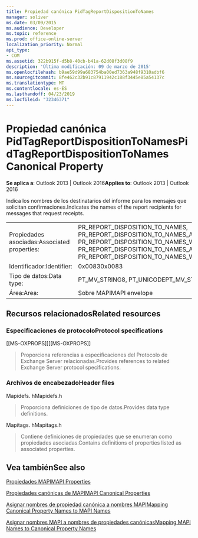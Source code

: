 ```yaml
---
title: Propiedad canónica PidTagReportDispositionToNames
manager: soliver
ms.date: 03/09/2015
ms.audience: Developer
ms.topic: reference
ms.prod: office-online-server
localization_priority: Normal
api_type:
- COM
ms.assetid: 322b915f-d5b8-40cb-b41a-62d08f3d08f9
description: 'Última modificación: 09 de marzo de 2015'
ms.openlocfilehash: b9ae59d99a683754ba00ed7363a948f9310adbf6
ms.sourcegitcommit: 8fe462c32b91c87911942c188f3445e85a54137c
ms.translationtype: MT
ms.contentlocale: es-ES
ms.lasthandoff: 04/23/2019
ms.locfileid: "32346371"
---
```

# <a name="pidtagreportdispositiontonames-canonical-property"></a><span data-ttu-id="be2a5-103">Propiedad canónica PidTagReportDispositionToNames</span><span class="sxs-lookup"><span data-stu-id="be2a5-103">PidTagReportDispositionToNames Canonical Property</span></span>

  
  
<span data-ttu-id="be2a5-104">**Se aplica a**: Outlook 2013 | Outlook 2016</span><span class="sxs-lookup"><span data-stu-id="be2a5-104">**Applies to**: Outlook 2013 | Outlook 2016</span></span> 
  
<span data-ttu-id="be2a5-105">Indica los nombres de los destinatarios del informe para los mensajes que solicitan confirmaciones.</span><span class="sxs-lookup"><span data-stu-id="be2a5-105">Indicates the names of the report recipients for messages that request receipts.</span></span>
  
|||
|:-----|:-----|
|<span data-ttu-id="be2a5-106">Propiedades asociadas:</span><span class="sxs-lookup"><span data-stu-id="be2a5-106">Associated properties:</span></span>  <br/> |<span data-ttu-id="be2a5-107">PR_REPORT_DISPOSITION_TO_NAMES, PR_REPORT_DISPOSITION_TO_NAMES_A, PR_REPORT_DISPOSITION_TO_NAMES_W</span><span class="sxs-lookup"><span data-stu-id="be2a5-107">PR_REPORT_DISPOSITION_TO_NAMES, PR_REPORT_DISPOSITION_TO_NAMES_A, PR_REPORT_DISPOSITION_TO_NAMES_W</span></span>  <br/> |
|<span data-ttu-id="be2a5-108">Identificador:</span><span class="sxs-lookup"><span data-stu-id="be2a5-108">Identifier:</span></span>  <br/> |<span data-ttu-id="be2a5-109">0x0083</span><span class="sxs-lookup"><span data-stu-id="be2a5-109">0x0083</span></span>  <br/> |
|<span data-ttu-id="be2a5-110">Tipo de datos:</span><span class="sxs-lookup"><span data-stu-id="be2a5-110">Data type:</span></span>  <br/> |<span data-ttu-id="be2a5-111">PT_MV_STRING8, PT_UNICODE</span><span class="sxs-lookup"><span data-stu-id="be2a5-111">PT_MV_STRING8, PT_UNICODE</span></span>  <br/> |
|<span data-ttu-id="be2a5-112">Área:</span><span class="sxs-lookup"><span data-stu-id="be2a5-112">Area:</span></span>  <br/> |<span data-ttu-id="be2a5-113">Sobre MAPI</span><span class="sxs-lookup"><span data-stu-id="be2a5-113">MAPI envelope</span></span>  <br/> |
   
## <a name="related-resources"></a><span data-ttu-id="be2a5-114">Recursos relacionados</span><span class="sxs-lookup"><span data-stu-id="be2a5-114">Related resources</span></span>

### <a name="protocol-specifications"></a><span data-ttu-id="be2a5-115">Especificaciones de protocolo</span><span class="sxs-lookup"><span data-stu-id="be2a5-115">Protocol specifications</span></span>

<span data-ttu-id="be2a5-116">[[MS-OXPROPS]]</span><span class="sxs-lookup"><span data-stu-id="be2a5-116">[[MS-OXPROPS]]</span></span> 
  
> <span data-ttu-id="be2a5-117">Proporciona referencias a especificaciones del Protocolo de Exchange Server relacionadas.</span><span class="sxs-lookup"><span data-stu-id="be2a5-117">Provides references to related Exchange Server protocol specifications.</span></span>
    
### <a name="header-files"></a><span data-ttu-id="be2a5-118">Archivos de encabezado</span><span class="sxs-lookup"><span data-stu-id="be2a5-118">Header files</span></span>

<span data-ttu-id="be2a5-119">Mapidefs. h</span><span class="sxs-lookup"><span data-stu-id="be2a5-119">Mapidefs.h</span></span>
  
> <span data-ttu-id="be2a5-120">Proporciona definiciones de tipo de datos.</span><span class="sxs-lookup"><span data-stu-id="be2a5-120">Provides data type definitions.</span></span>
    
<span data-ttu-id="be2a5-121">Mapitags. h</span><span class="sxs-lookup"><span data-stu-id="be2a5-121">Mapitags.h</span></span>
  
> <span data-ttu-id="be2a5-122">Contiene definiciones de propiedades que se enumeran como propiedades asociadas.</span><span class="sxs-lookup"><span data-stu-id="be2a5-122">Contains definitions of properties listed as associated properties.</span></span>
    
## <a name="see-also"></a><span data-ttu-id="be2a5-123">Vea también</span><span class="sxs-lookup"><span data-stu-id="be2a5-123">See also</span></span>



[<span data-ttu-id="be2a5-124">Propiedades MAPI</span><span class="sxs-lookup"><span data-stu-id="be2a5-124">MAPI Properties</span></span>](mapi-properties.md)
  
[<span data-ttu-id="be2a5-125">Propiedades canónicas de MAPI</span><span class="sxs-lookup"><span data-stu-id="be2a5-125">MAPI Canonical Properties</span></span>](mapi-canonical-properties.md)
  
[<span data-ttu-id="be2a5-126">Asignar nombres de propiedad canónica a nombres MAPI</span><span class="sxs-lookup"><span data-stu-id="be2a5-126">Mapping Canonical Property Names to MAPI Names</span></span>](mapping-canonical-property-names-to-mapi-names.md)
  
[<span data-ttu-id="be2a5-127">Asignar nombres MAPI a nombres de propiedades canónicas</span><span class="sxs-lookup"><span data-stu-id="be2a5-127">Mapping MAPI Names to Canonical Property Names</span></span>](mapping-mapi-names-to-canonical-property-names.md)

